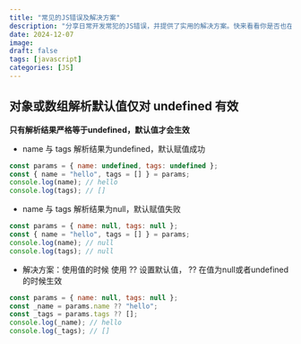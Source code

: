 ```yaml
---
title: "常见的JS错误及解决方案"
description: "分享日常开发常犯的JS错误，并提供了实用的解决方案。快来看看你是否也在犯这些错误吧"
date: 2024-12-07
image: 
draft: false
tags: [javascript]
categories: [JS]
---
```


## 对象或数组解析默认值仅对 undefined 有效

**只有解析结果严格等于undefined，默认值才会生效**

- name 与 tags 解析结果为undefined，默认赋值成功
```js
const params = { name: undefined, tags: undefined };
const { name = "hello", tags = [] } = params;
console.log(name); // hello
console.log(tags); // []
```
- name 与 tags 解析结果为null，默认赋值失败
```js
const params = { name: null, tags: null };
const { name = "hello", tags = [] } = params;
console.log(name); // null
console.log(tags); // null
```
- 解决方案：使用值的时候 使用 ?? 设置默认值， ?? 在值为null或者undefined的时候生效
```js
const params = { name: null, tags: null };
const _name = params.name ?? "hello";
const _tags = params.tags ?? [];
console.log(_name); // hello
console.log(_tags); // []
```